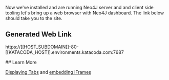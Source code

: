 Now we've installed and are running Neo4J server and and client side tooling
let's bring up a web browser with Neo4J dashboard. The link below
should take you to the site.

## Generated Web Link

https://[[HOST_SUBDOMAIN]]-80-[[KATACODA_HOST]].environments.katacoda.com:7687


## Learn More

[Displaying Tabs](https://katacoda.com/scenario-examples/scenarios/dashboard-tabs) and [embedding iFrames](https://katacoda.com/scenario-examples/scenarios/dashboard-tabs-iframe)